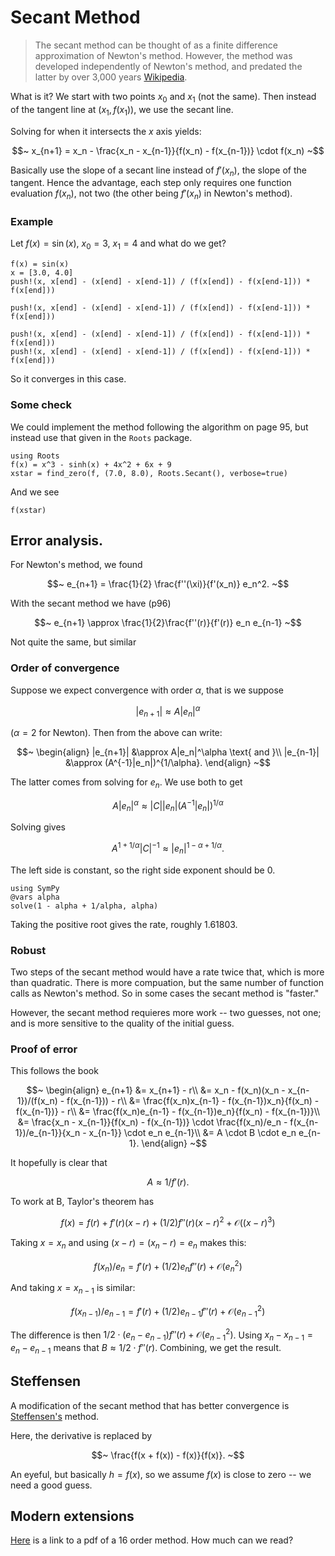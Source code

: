 # Secant Method

> The secant method can be thought of as a finite difference approximation of Newton's method. However, the method was developed independently of Newton's method, and predated the latter by over 3,000 years [Wikipedia](https://en.wikipedia.org/wiki/Secant_method).

What is it? We start with two points $x_0$ and $x_1$ (not the same). Then instead of the tangent line at $(x_1, f(x_1))$, we use the secant line.

Solving for when it intersects the $x$ axis yields:

$$~
x_{n+1} = x_n - \frac{x_n - x_{n-1}}{f(x_n) - f(x_{n-1})} \cdot f(x_n)
~$$

Basically use the slope of a secant line instead of $f'(x_n)$, the
slope of the tangent. Hence the advantage, each step only requires one
function evaluation $f(x_n)$, not two (the other being $f'(x_n)$ in
Newton's method).

### Example

Let $f(x) = \sin(x)$, $x_0=3$, $x_1=4$ and what do we get?


```
f(x) = sin(x)
x = [3.0, 4.0]
push!(x, x[end] - (x[end] - x[end-1]) / (f(x[end]) - f(x[end-1])) * f(x[end]))
```

```
push!(x, x[end] - (x[end] - x[end-1]) / (f(x[end]) - f(x[end-1])) * f(x[end]))
```

```
push!(x, x[end] - (x[end] - x[end-1]) / (f(x[end]) - f(x[end-1])) * f(x[end]))
push!(x, x[end] - (x[end] - x[end-1]) / (f(x[end]) - f(x[end-1])) * f(x[end]))
```


So it converges in this case.

### Some check

We could implement the method following the algorithm on page 95, but instead use that given in the `Roots` package.

```
using Roots
f(x) = x^3 - sinh(x) + 4x^2 + 6x + 9
xstar = find_zero(f, (7.0, 8.0), Roots.Secant(), verbose=true)
```


And we see

```
f(xstar)
```

## Error analysis.

For Newton's method, we found

$$~
e_{n+1} = \frac{1}{2} \frac{f''(\xi)}{f'(x_n)} e_n^2.
~$$

With the secant  method we have (p96)

$$~
e_{n+1} \approx \frac{1}{2}\frac{f''(r)}{f'(r)} e_n e_{n-1}
~$$

Not quite the same, but similar

### Order of convergence

Suppose we expect convergence with order $\alpha$, that is we suppose

$$~
|e_{n+1}| \approx A |e_n|^\alpha
~$$

($\alpha=2$ for Newton). Then from the above can write:

$$~
\begin{align}
|e_{n+1}| &\approx A|e_n|^\alpha \text{ and }\\
|e_{n-1}| &\approx (A^{-1}|e_n|)^{1/\alpha}.
\end{align}
~$$

The latter comes from solving for $e_n$. We use both to get

$$~
A |e_n|^\alpha \approx |C| |e_n| (A^{-1}|e_n|)^{1/\alpha}
~$$

Solving gives

$$~
A^{1 + 1/\alpha} |C|^{-1} \approx |e_n|^{1 - \alpha + 1/\alpha}.
~$$

The left side is constant, so the right side exponent should be $0$.

```
using SymPy
@vars alpha
solve(1 - alpha + 1/alpha, alpha)
```

Taking the positive root gives the rate, roughly 1.61803.

### Robust

Two steps of the secant method would have a rate twice that, which is more than quadratic. There is more compuation, but the same number of function calls as Newton's method. So in some cases the secant method is "faster."

However, the secant method requieres more work -- two guesses, not one; and is more sensitive to the quality of the initial guess.

### Proof of error

This follows the book

$$~
\begin{align}
e_{n+1}
&= x_{n+1} - r\\
&= x_n - f(x_n)(x_n - x_{n-1})/(f(x_n) - f(x_{n-1})) - r\\
&= \frac{f(x_n)x_{n-1} - f(x_{n-1})x_n}{f(x_n) - f(x_{n-1})} - r\\
&= \frac{f(x_n)e_{n-1} - f(x_{n-1})e_n}{f(x_n) - f(x_{n-1})}\\
&= \frac{x_n - x_{n-1}}{f(x_n) - f(x_{n-1})} \cdot \frac{f(x_n)/e_n - f(x_{n-1})/e_{n-1}}{x_n - x_{n-1}} \cdot e_n e_{n-1}\\
&= A \cdot B \cdot e_n e_{n-1}.
\end{align}
~$$

It hopefully is clear that

$$~
A \approx 1/f'(r).
~$$


To work at B,  Taylor's theorem has

$$~
f(x) = f(r) + f'(r) (x-r) + (1/2)f''(r)(x-r)^2 + \mathcal{O}((x-r)^3)
~$$

Taking $x=x_n$ and using $(x-r) = (x_n-r) = e_n$ makes this:

$$~
f(x_n)/e_n = f'(r) + (1/2)e_n f''(r) +  \mathcal{O}(e_n^2)
~$$

And taking $x=x_{n-1}$ is similar:

$$~
f(x_{n-1})/e_{n-1} = f'(r) + (1/2)e_{n-1} f''(r) +  \mathcal{O}(e_{n-1}^2)
~$$

The difference is then $1/2 \cdot (e_n - e_{n-1})f''(r) + \mathcal{O}(e_{n-1}^2)$. Using $x_n - x_{n-1} = e_n - e_{n-1}$ means that $B \approx 1/2 \cdot f''(r)$. Combining, we get the result.

## Steffensen

A modification of the secant method that has better convergence is [Steffensen's](http://tinyurl.com/o5q2xz6) method.

Here, the derivative is replaced by

$$~
\frac{f(x + f(x)) - f(x)}{f(x)}.
~$$

An eyeful, but basically $h=f(x)$, so we assume $f(x)$ is close to zero -- we need a good guess.

## Modern extensions

[Here](http://article.sapub.org/pdf/10.5923.j.ajcam.20120203.08.pdf) is a link to a pdf of a 16 order method. How much can we read?
